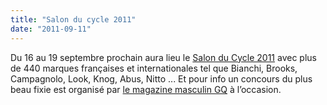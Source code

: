 ```yaml
---
title: "Salon du cycle 2011"
date: "2011-09-11"
---
```


Du 16 au 19 septembre prochain aura lieu le [Salon du Cycle 2011](http://www.lesalonducycle.com) avec plus de 440 marques françaises et internationales tel que Bianchi, Brooks, Campagnolo, Look, Knog, Abus, Nitto ... Et pour info un concours du plus beau fixie est organisé par [le magazine masculin GQ](http://www.gqmagazine.fr/concours-fixie) à l’occasion.
